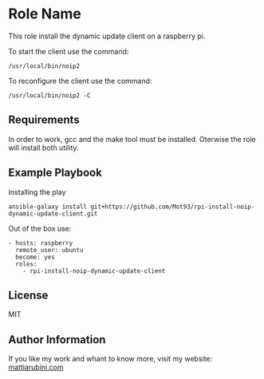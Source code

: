 Role Name
=========

This role install the dynamic update client on a raspberry pi.

To start the client use the command: 

    /usr/local/bin/noip2

To reconfigure the client use the command:

    /usr/local/bin/noip2 -C

Requirements
------------

In order to work, gcc and the make tool must be installed.
Oterwise the role will install both utility.

Example Playbook
----------------

Installing the play

    ansible-galaxy install git+https://github.com/Mot93/rpi-install-noip-dynamic-update-client.git
    
Out of the box use:

    - hosts: raspberry
      remote_user: ubuntu
      become: yes
      roles:
        - rpi-install-noip-dynamic-update-client

License
-------

MIT

Author Information
------------------

If you like my work and whant to know more, visit my website:
[mattiarubini.com](https://mattiarubini.com)
